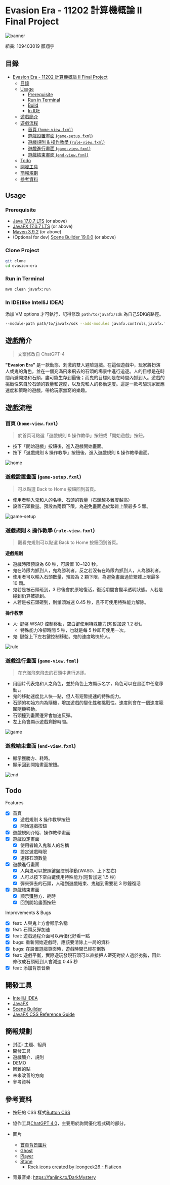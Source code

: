 # Evasion Era - 11202 計算機概論 II Final Project

![banner](images/banner.png)

組員: 109403019 鄒翔宇

## 目錄

- [Evasion Era - 11202 計算機概論 II Final Project](#evasion-era---11202-計算機概論-ii-final-project)
    - [目錄](#目錄)
    - [Usage](#usage)
        - [Prerequisite](#prerequisite)
        - [Run in Terminal](#run-in-terminal)
        - [Build](#build)
        - [In IDE](#in-ide)
    - [遊戲簡介](#遊戲簡介)
    - [遊戲流程](#遊戲流程)
        - [首頁 (`home-view.fxml`)](#首頁-home-viewfxml)
        - [遊戲設置畫面 (`game-setup.fxml`)](#遊戲設置畫面-game-setupfxml)
        - [遊戲規則 \& 操作教學 (`rule-view.fxml`)](#遊戲規則--操作教學-rule-viewfxml)
        - [遊戲進行畫面 (`game-view.fxml`)](#遊戲進行畫面-game-viewfxml)
        - [遊戲結束畫面 (`end-view.fxml`)](#遊戲結束畫面-end-viewfxml)
    - [Todo](#todo)
    - [開發工具](#開發工具)
    - [簡報規劃](#簡報規劃)
    - [參考資料](#參考資料)

## Usage

### Prerequisite

- [Java 17.0.7 LTS](https://www.oracle.com/java/technologies/javase/jdk17-archive-downloads.html) (or above)
- [JavaFX 17.0.7 LTS](https://gluonhq.com/products/javafx/) (or above)
- [Maven 3.9.2](https://maven.apache.org/download.cgi) (or above)
- (Optional for dev) [Scene Builder 19.0.0](https://gluonhq.com/products/scene-builder/#download) (or above)

### Clone Project

```bash
git clone
cd evasion-era
```

### Run in Terminal

```bash
mvn clean javafx:run
```

[//]: # (### 打包成可執行檔)

[//]: # ()
[//]: # (1. Build)

[//]: # (    ```bash)

[//]: # (    mvn clean package)

[//]: # (    ```)

[//]: # ()
[//]: # (2. 創建JavaFX運行時映像)

[//]: # (   )
[//]: # (    使用 jlink 打包成 runtime 後執行，記得修改 `/path/to/javafx/sdk` 為自己SDK的路徑。)

[//]: # (   )
[//]: # (3. jlink --module-path "D:\javafx-sdk-17.0.7\lib" --add-modules javafx.controls,javafx.fxml,javafx.media --output javafx-runtime)

[//]: # (   ```bash)

[//]: # (    jlink --module-path /path/to/javafx/sdk --add-modules javafx.controls,javafx.fxml,javafx.media --output javafx-runtime)

[//]: # (    ```)

[//]: # (3. 執行)

[//]: # (    ```bash)

[//]: # (    javafx-runtime/bin/java -jar target/evasion-era-1.0.jar)

[//]: # (    ```)

### In IDE(like IntelliJ IDEA)

添加 VM options 才可執行，記得修改 `path/to/javafx/sdk` 為自己SDK的路徑。

```bash
--module-path path/to/javafx/sdk --add-modules javafx.controls,javafx.fxml,javafx.media
```


## 遊戲簡介

> 文案修改自 ChatGPT-4

**"Evasion Era"**
是一款動態、刺激的雙人避險遊戲。在這個遊戲中，玩家將扮演人或鬼的角色，並在一個充滿飛來飛去的石頭的場景中進行追逐。人的目標是在時間內避開鬼和石頭，盡可能生存到最後；而鬼的目標則是在時間內抓到人。遊戲的挑戰性來自於石頭的數量和速度，以及鬼和人的移動速度。這是一款考驗玩家反應速度和策略的遊戲，帶給玩家無窮的樂趣。

## 遊戲流程

### 首頁 (`home-view.fxml`)

> 於首頁可點選「遊戲規則 & 操作教學」按鈕或「開始遊戲」按鈕。

- 按下「開始遊戲」按鈕後，進入遊戲開始畫面。
- 按下「遊戲規則 & 操作教學」按鈕後，進入遊戲規則 & 操作教學畫面。

![home](images/banner.png)

### 遊戲設置畫面 (`game-setup.fxml`)

> 可以點選 Back to Home 按鈕回到首頁。

- 使用者輸入鬼和人的名稱、石頭的數量（石頭越多難度越高）
- 設置石頭數量。預設為兩顆下限，為避免畫面過於繁雜上限最多 5 顆。

![game-setup](images/game-setup.png)

### 遊戲規則 & 操作教學 (`rule-view.fxml`)

> 觀看完規則可以點選 Back to Home 按鈕回到首頁。

**遊戲規則**

- 遊戲時限預設為 60 秒，可設置 10~120 秒。
- 鬼在時限內抓到人，鬼為勝利者。反之若沒有在時限內抓到人，人為勝利者。
- 使用者可以輸入石頭數量，預設為 2 顆下限，為避免畫面過於繁雜上限最多 10 顆。
- 鬼若是被石頭砸到，3 秒後會於原地復活，復活期間會變半透明狀態。人若是碰到仍算被抓到。
- 人若是被石頭砸到，則暈頭減速 0.45 秒，且不可使用特殊能力解除。

**操作教學**

- 人: 鍵盤 WSAD 控制移動，空白鍵使用特殊能力(短暫加速 1.2 秒)。
    - 特殊能力冷卻時間 5 秒，也就是每 5 秒即可使用一次。
- 鬼: 鍵盤上下左右鍵控制移動。鬼的速度略快於人。

![rule](images/rule.png)

### 遊戲進行畫面 (`game-view.fxml`)

> 在充滿飛來飛去的石頭中進行追逐。

- 用圖片代表鬼和人之角色，並於角色上方顯示名字，角色可以在畫面中任意移動，。
- 鬼的移動速度比人快一點，但人有短暫提速的特殊能力。
- 石頭的初始方向為隨機，增加遊戲的變化性和挑戰性。速度則會在一個速度範圍隨機移動。
- 石頭撞到畫面邊界會加速反彈。
- 左上角會顯示遊戲剩餘時間。

![game](images/game.png)

### 遊戲結束畫面 (`end-view.fxml`)

- 顯示獲勝方、耗時。
- 顯示回到開始畫面按鈕。

![end](images/end.png)

## Todo

Features

- [x] 首頁
    - [x] 遊戲規則 & 操作教學按鈕
    - [x] 開始遊戲按鈕
- [x] 遊戲規則介紹、操作教學畫面
- [x] 遊戲設定畫面
    - [x] 使用者輸入鬼和人的名稱
    - [x] 設定遊戲時限
    - [x] 選擇石頭數量
- [x] 遊戲進行畫面
    - [x] 人與鬼可以按照鍵盤控制移動(WASD、上下左右)
    - [x] 人可以按下空白鍵使用特殊能力(短暫加速 1.5 秒)
    - [x] 彈來彈去的石頭，人碰到遊戲結束、鬼碰到需要花 3 秒鐘復活
- [x] 遊戲結束畫面
    - [x] 顯示獲勝方、耗時
    - [x] 回到開始畫面按鈕

Improvements & Bugs

- [x] feat: 人與鬼上方會顯示名稱
- [x] feat: 石頭反彈加速
- [x] feat: 遊戲過程介面可以再優化好看一點
- [x] bugs: 重新開始遊戲時，應該要清除上一局的資料
- [x] bugs: 在設置遊戲頁面時，遊戲時間已經在倒數
- [x] feat: 遊戲平衡，實際遊玩發現石頭可以直接把人砸死對於人過於劣勢，因此修改成石頭砸到人會減速 0.45 秒
- [x] feat: 添加背景音樂

## 開發工具

- [IntelliJ IDEA](https://www.jetbrains.com/idea/)
- [JavaFX](https://openjfx.io/)
- [Scene Builder](https://gluonhq.com/products/scene-builder/)
- [JavaFX CSS Reference Guide](https://openjfx.io/javadoc/16/javafx.graphics/javafx/scene/doc-files/cssref.html)

## 簡報規劃

- 封面: 主題、組員
- 開發工具
- 遊戲簡介、規則
- DEMO
- 困難的點
- 未來改善的方向
- 參考資料

## 參考資料

- 按鈕的 CSS 樣式[Button CSS](http://fxexperience.com/2011/12/styling-fx-buttons-with-css/)
- 協作工具[ChatGPT 4.0](https://chat.openai.com/)，主要用於詢問優化程式碼的部分。

- 圖片
    - [首頁背景圖片](https://unsplash.com/photos/I0oihJbNSIc)
    - [Ghost](https://www.clipartmax.com/max/m2H7K9m2G6m2m2N4/)
    - [Player](https://www.pngegg.com/en/png-bnfyu/download)
    - [Stone]()
        - <a href="https://www.flaticon.com/free-icons/rock" title="rock icons">Rock icons created by Icongeek26 -
          Flaticon</a>
- 背景音樂: https://fanlink.to/DarkMystery
